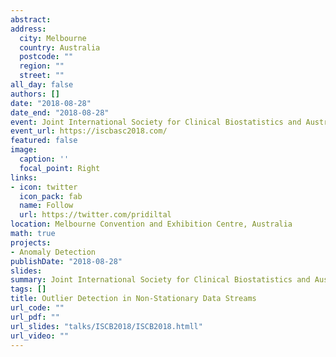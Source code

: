 ```yaml
---
abstract: 
address:
  city: Melbourne
  country: Australia
  postcode: ""
  region: ""
  street: ""
all_day: false
authors: []
date: "2018-08-28"
date_end: "2018-08-28"
event: Joint International Society for Clinical Biostatistics and Australian Statistical Conference 2018, Melbourne, Australia
event_url: https://iscbasc2018.com/
featured: false
image:
  caption: ''
  focal_point: Right
links:
- icon: twitter
  icon_pack: fab
  name: Follow
  url: https://twitter.com/pridiltal
location: Melbourne Convention and Exhibition Centre, Australia
math: true
projects:
- Anomaly Detection
publishDate: "2018-08-28"
slides: 
summary: Joint International Society for Clinical Biostatistics and Australian Statistical Conference 2018, Melbourne, Australia
tags: []
title: Outlier Detection in Non-Stationary Data Streams
url_code: ""
url_pdf: ""
url_slides: "talks/ISCB2018/ISCB2018.htmll" 
url_video: ""
---
```



